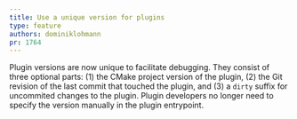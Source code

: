 ```yaml
---
title: Use a unique version for plugins
type: feature
authors: dominiklohmann
pr: 1764
---
```


Plugin versions are now unique to facilitate debugging. They consist of three
optional parts: (1) the CMake project version of the plugin, (2) the Git
revision of the last commit that touched the plugin, and (3) a `dirty` suffix
for uncommited changes to the plugin. Plugin developers no longer need to
specify the version manually in the plugin entrypoint.
